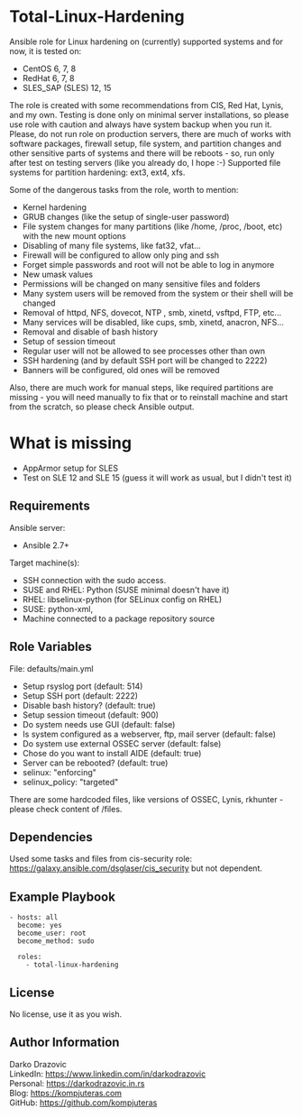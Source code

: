Total-Linux-Hardening
=========

Ansible role for Linux hardening on (currently) supported systems and for now, it is tested on:
- CentOS 6, 7, 8
- RedHat 6, 7, 8
- SLES_SAP (SLES) 12, 15

The role is created with some recommendations from CIS, Red Hat, Lynis, and my own. Testing is done only on minimal server installations, so please use role with caution and always have system backup when you run it. Please, do not run role on production servers, there are much of works with software packages, firewall setup, file system, and partition changes and other sensitive parts of systems and there will be reboots - so, run only after test on testing servers (like you already do, I hope :-)
Supported file systems for partition hardening: ext3, ext4, xfs.

Some of the dangerous tasks from the role, worth to mention:
- Kernel hardening
- GRUB changes (like the setup of single-user password)
- File system changes for many partitions (like /home, /proc, /boot, etc) with the new mount options
- Disabling of many file systems, like fat32, vfat...
- Firewall will be configured to allow only ping and ssh
- Forget simple passwords and root will not be able to log in anymore
- New umask values
- Permissions will be changed on many sensitive files and folders
- Many system users will be removed from the system or their shell will be changed
- Removal of httpd, NFS, dovecot, NTP , smb, xinetd, vsftpd, FTP, etc...
- Many services will be disabled, like cups, smb, xinetd, anacron, NFS...
- Removal and disable of bash history
- Setup of session timeout
- Regular user will not be allowed to see processes other than own 
- SSH hardening (and by default SSH port will be changed to 2222)
- Banners will be configured, old ones will be removed 

Also, there are much work for manual steps, like required partitions are missing - you will need manually to fix that or to reinstall machine and start from the scratch, so please check Ansible output.

What is missing
=========
- AppArmor setup for SLES
- Test on SLE 12 and SLE 15 (guess it will work as usual, but I didn't test it)


Requirements
------------

Ansible server:
- Ansible 2.7+

Target machine(s):
- SSH connection with the sudo access.
- SUSE and RHEL: Python (SUSE minimal doesn't have it)
- RHEL: libselinux-python (for SELinux config on RHEL)
- SUSE: python-xml, 
- Machine connected to a package repository source

Role Variables
--------------

File: defaults/main.yml
  - Setup rsyslog port (default: 514)
  - Setup SSH port (default: 2222)
  - Disable bash history? (default: true)
  - Setup session timeout (default: 900)
  - Do system needs use GUI (default: false)
  - Is system configured as a webserver, ftp, mail server  (default: false)
  - Do system use external OSSEC server (default: false)
  - Chose do you want to install AIDE (default: true)
  - Server can be rebooted? (default: true)
  - selinux: "enforcing"         
  - selinux_policy: "targeted"

There are some hardcoded files, like versions of OSSEC, Lynis, rkhunter - please check content of /files.

Dependencies
------------

Used some tasks and files from cis-security role: https://galaxy.ansible.com/dsglaser/cis_security but not dependent.

Example Playbook
----------------

    - hosts: all
      become: yes
      become_user: root
      become_method: sudo

      roles:
        - total-linux-hardening

License
-------

No license, use it as you wish.

Author Information
------------------

Darko Drazovic \
LinkedIn: https://www.linkedin.com/in/darkodrazovic \
Personal: https://darkodrazovic.in.rs \
Blog: https://kompjuteras.com \
GitHub: https://github.com/kompjuteras
